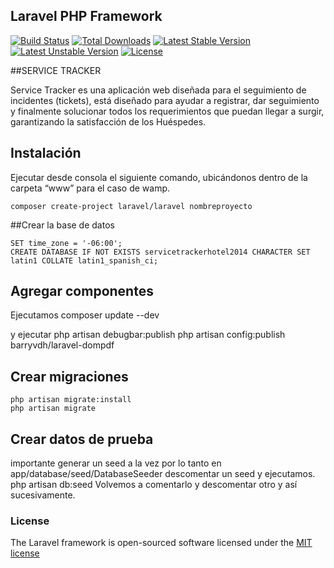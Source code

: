 ## Laravel PHP Framework

[![Build Status](https://travis-ci.org/laravel/framework.svg)](https://travis-ci.org/laravel/framework)
[![Total Downloads](https://poser.pugx.org/laravel/framework/downloads.svg)](https://packagist.org/packages/laravel/framework)
[![Latest Stable Version](https://poser.pugx.org/laravel/framework/v/stable.svg)](https://packagist.org/packages/laravel/framework)
[![Latest Unstable Version](https://poser.pugx.org/laravel/framework/v/unstable.svg)](https://packagist.org/packages/laravel/framework)
[![License](https://poser.pugx.org/laravel/framework/license.svg)](https://packagist.org/packages/laravel/framework)

##SERVICE TRACKER

Service Tracker es una aplicación web diseñada para el seguimiento de incidentes (tickets),  está diseñado para ayudar a registrar, dar seguimiento y finalmente solucionar todos los requerimientos que puedan llegar a surgir, garantizando la satisfacción de los Huéspedes.

## Instalación 

Ejecutar desde consola el siguiente comando, ubicándonos  dentro de la carpeta “www” para el caso de wamp.

	composer create-project laravel/laravel nombreproyecto

##Crear la base de datos

	SET time_zone = '-06:00';
	CREATE DATABASE IF NOT EXISTS servicetrackerhotel2014 CHARACTER SET latin1 COLLATE latin1_spanish_ci;

## Agregar componentes

Ejecutamos
	composer update --dev
	
y ejecutar
	php artisan debugbar:publish
	php artisan config:publish barryvdh/laravel-dompdf

## Crear migraciones

	php artisan migrate:install
	php artisan migrate

## Crear datos de prueba

importante generar un seed a la vez por lo tanto en app/database/seed/DatabaseSeeder descomentar un seed y ejecutamos.
	php artisan db:seed
Volvemos a comentarlo y descomentar otro y así sucesivamente.

### License

The Laravel framework is open-sourced software licensed under the [MIT license](http://opensource.org/licenses/MIT)
